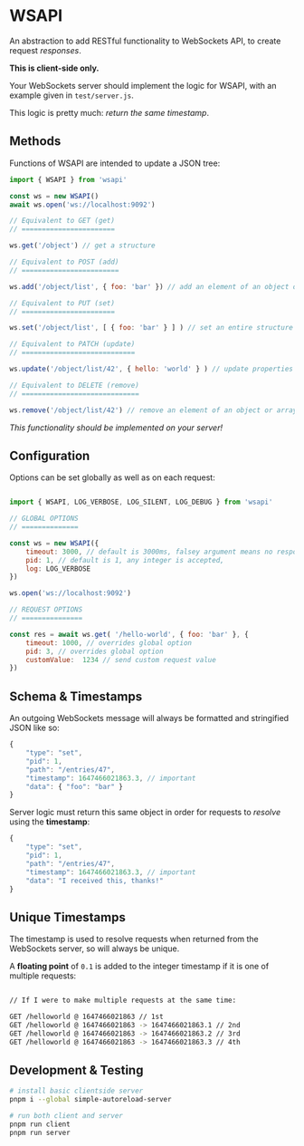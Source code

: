 # WSAPI

An abstraction to add RESTful functionality to WebSockets API, to create request *responses*.

**This is client-side only.**

Your WebSockets server should implement the logic for WSAPI, with an example given in `test/server.js`.

This logic is pretty much: *return the same timestamp*.

## Methods

Functions of WSAPI are intended to update a JSON tree:

```javascript
import { WSAPI } from 'wsapi'

const ws = new WSAPI()
await ws.open('ws://localhost:9092')

// Equivalent to GET (get)
// =======================

ws.get('/object') // get a structure

// Equivalent to POST (add)
// ========================

ws.add('/object/list', { foo: 'bar' }) // add an element of an object or array

// Equivalent to PUT (set)
// =======================

ws.set('/object/list', [ { foo: 'bar' } ] ) // set an entire structure

// Equivalent to PATCH (update)
// ============================

ws.update('/object/list/42', { hello: 'world' } ) // update properties of a structure

// Equivalent to DELETE (remove)
// =============================

ws.remove('/object/list/42') // remove an element of an object or array

```

*This functionality should be implemented on your server!*

## Configuration

Options can be set globally as well as on each request:

```javascript

import { WSAPI, LOG_VERBOSE, LOG_SILENT, LOG_DEBUG } from 'wsapi'

// GLOBAL OPTIONS
// ==============

const ws = new WSAPI({
	timeout: 3000, // default is 3000ms, falsey argument means no response is expected,
	pid: 1, // default is 1, any integer is accepted,
	log: LOG_VERBOSE
})

ws.open('ws://localhost:9092')

// REQUEST OPTIONS
// ===============

const res = await ws.get( '/hello-world', { foo: 'bar' }, {
	timeout: 1000, // overrides global option
	pid: 3, // overrides global option
	customValue:  1234 // send custom request value
})

```

## Schema & Timestamps

An outgoing WebSockets message will always be formatted and stringified JSON like so:

```javascript
{
	"type": "set",
	"pid": 1,
	"path": "/entries/47",
	"timestamp": 1647466021863.3, // important
	"data": { "foo": "bar" }
}
```

Server logic must return this same object in order for requests to *resolve* using the **timestamp**:

```javascript
{
	"type": "set",
	"pid": 1,
	"path": "/entries/47",
	"timestamp": 1647466021863.3, // important
	"data": "I received this, thanks!"
}
```

## Unique Timestamps

The timestamp is used to resolve requests when returned from the WebSockets server, so will always be unique. 

A **floating point** of `0.1` is added to the integer timestamp if it is one of multiple requests:

```bash

// If I were to make multiple requests at the same time:

GET /helloworld @ 1647466021863 // 1st
GET /helloworld @ 1647466021863 -> 1647466021863.1 // 2nd
GET /helloworld @ 1647466021863 -> 1647466021863.2 // 3rd
GET /helloworld @ 1647466021863 -> 1647466021863.3 // 4th

````

## Development & Testing

```zsh
# install basic clientside server
pnpm i --global simple-autoreload-server

# run both client and server
pnpm run client
pnpm run server
```
